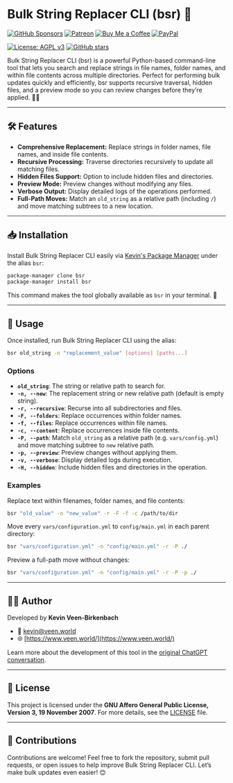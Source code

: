 # Bulk String Replacer CLI (bsr) 🔄

[![GitHub Sponsors](https://img.shields.io/badge/Sponsor-GitHub%20Sponsors-blue?logo=github)](https://github.com/sponsors/kevinveenbirkenbach) [![Patreon](https://img.shields.io/badge/Support-Patreon-orange?logo=patreon)](https://www.patreon.com/c/kevinveenbirkenbach) [![Buy Me a Coffee](https://img.shields.io/badge/Buy%20me%20a%20Coffee-Funding-yellow?logo=buymeacoffee)](https://buymeacoffee.com/kevinveenbirkenbach) [![PayPal](https://img.shields.io/badge/Donate-PayPal-blue?logo=paypal)](https://s.veen.world/paypaldonate)

[![License: AGPL v3](https://img.shields.io/badge/License-AGPL%20v3-blue.svg)](https://www.gnu.org/licenses/agpl-3.0.en.html) [![GitHub stars](https://img.shields.io/github/stars/kevinveenbirkenbach/bulk-string-replacer.svg?style=social)](https://github.com/kevinveenbirkenbach/bulk-string-replacer/stargazers)

Bulk String Replacer CLI (bsr) is a powerful Python-based command-line tool that lets you search and replace strings in file names, folder names, and within file contents across multiple directories. Perfect for performing bulk updates quickly and efficiently, bsr supports recursive traversal, hidden files, and a preview mode so you can review changes before they’re applied. 🔧📂

---

## 🛠 Features

* **Comprehensive Replacement:** Replace strings in folder names, file names, and inside file contents.
* **Recursive Processing:** Traverse directories recursively to update all matching files.
* **Hidden Files Support:** Option to include hidden files and directories.
* **Preview Mode:** Preview changes without modifying any files.
* **Verbose Output:** Display detailed logs of the operations performed.
* **Full-Path Moves:** Match an `old_string` as a relative path (including `/`) and move matching subtrees to a new location.

---

## 📥 Installation

Install Bulk String Replacer CLI easily via [Kevin's Package Manager](https://github.com/kevinveenbirkenbach/package-manager) under the alias `bsr`:

```bash
package-manager clone bsr
package-manager install bsr
```

This command makes the tool globally available as `bsr` in your terminal. 🚀

---

## 🚀 Usage

Once installed, run Bulk String Replacer CLI using the alias:

```bash
bsr old_string -n "replacement_value" [options] [paths...]
```

### Options

* **`old_string`**: The string or relative path to search for.
* **`-n, --new`**: The replacement string or new relative path (default is empty string).
* **`-r, --recursive`**: Recurse into all subdirectories and files.
* **`-F, --folders`**: Replace occurrences within folder names.
* **`-f, --files`**: Replace occurrences within file names.
* **`-c, --content`**: Replace occurrences inside file contents.
* **`-P, --path`**: Match `old_string` as a relative path (e.g. `vars/config.yml`) and move matching subtree to `new` relative path.
* **`-p, --preview`**: Preview changes without applying them.
* **`-v, --verbose`**: Display detailed logs during execution.
* **`-H, --hidden`**: Include hidden files and directories in the operation.

### Examples

Replace text within filenames, folder names, and file contents:

```bash
bsr "old_value" -n "new_value" -r -F -f -c /path/to/dir
```

Move every `vars/configuration.yml` to `config/main.yml` in each parent directory:

```bash
bsr "vars/configuration.yml" -n "config/main.yml" -r -P ./
```

Preview a full-path move without changes:

```bash
bsr "vars/configuration.yml" -n "config/main.yml" -r -P -p ./
```

---

## 🧑‍💻 Author

Developed by **Kevin Veen-Birkenbach**

* 📧 [kevin@veen.world](mailto:kevin@veen.world)
* 🌐 [https://www.veen.world/](https://www.veen.world/)

Learn more about the development of this tool in the [original ChatGPT conversation](https://chat.openai.com/share/cfdbc008-8374-47f8-8853-2e00ee27c959).

---

## 📜 License

This project is licensed under the **GNU Affero General Public License, Version 3, 19 November 2007**.
For more details, see the [LICENSE](./LICENSE) file.

---

## 🤝 Contributions

Contributions are welcome! Feel free to fork the repository, submit pull requests, or open issues to help improve Bulk String Replacer CLI. Let’s make bulk updates even easier! 😊
